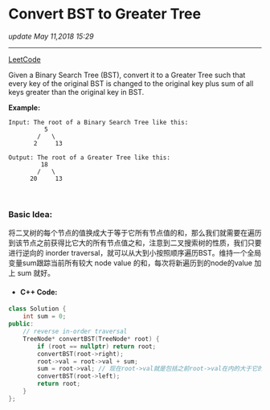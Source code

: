 # Convert BST to Greater Tree
_update May 11,2018  15:29_

---
[LeetCode](https://leetcode.com/problems/convert-bst-to-greater-tree/description/)


Given a Binary Search Tree (BST), convert it to a Greater Tree such that every key of the original BST is changed to the original key plus sum of all keys greater than the original key in BST.

**Example:**
    
    Input: The root of a Binary Search Tree like this:
              5
            /   \
           2     13

    Output: The root of a Greater Tree like this:
             18
            /   \
          20     13
          
<br>

### Basic Idea:
将二叉树的每个节点的值换成大于等于它所有节点值的和，那么我们就需要在遍历到该节点之前获得比它大的所有节点值之和，注意到二叉搜索树的性质，我们只要进行逆向的 inorder traversal，就可以从大到小按照顺序遍历BST。维持一个全局变量sum跟踪当前所有较大 node value 的和，每次将新遍历到的node的value 加上 sum 就好。

* #### C++ Code:
```cpp
class Solution {
    int sum = 0;
public:
    // reverse in-order traversal
    TreeNode* convertBST(TreeNode* root) {
        if (root == nullptr) return root;
        convertBST(root->right);
        root->val = root->val + sum;
        sum = root->val; // 现在root->val就是包括之前root->val在内的大于它的node的val和了
        convertBST(root->left);
        return root;
    }
};
```